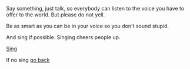 Say something, just talk, so everybody can listen to the voice you have to offer to the world. But please do not yell.

Be as smart as you can be in your voice so you don't sound stupid.

And sing if possible. Singing cheers people up.

[Sing](../singing/singing.md)

If no sing [go back](../marshmallow.md)
